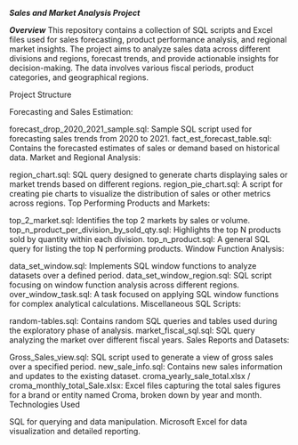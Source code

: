 ***Sales and Market Analysis Project***

***Overview***
This repository contains a collection of SQL scripts and Excel files used for sales forecasting, product performance analysis, and regional market insights. The project aims to analyze sales data across different divisions and regions, forecast trends, and provide actionable insights for decision-making. The data involves various fiscal periods, product categories, and geographical regions.

Project Structure

Forecasting and Sales Estimation:

forecast_drop_2020_2021_sample.sql: Sample SQL script used for forecasting sales trends from 2020 to 2021.
fact_est_forecast_table.sql: Contains the forecasted estimates of sales or demand based on historical data.
Market and Regional Analysis:

region_chart.sql: SQL query designed to generate charts displaying sales or market trends based on different regions.
region_pie_chart.sql: A script for creating pie charts to visualize the distribution of sales or other metrics across regions.
Top Performing Products and Markets:

top_2_market.sql: Identifies the top 2 markets by sales or volume.
top_n_product_per_division_by_sold_qty.sql: Highlights the top N products sold by quantity within each division.
top_n_product.sql: A general SQL query for listing the top N performing products.
Window Function Analysis:

data_set_window.sql: Implements SQL window functions to analyze datasets over a defined period.
data_set_window_region.sql: SQL script focusing on window function analysis across different regions.
over_window_task.sql: A task focused on applying SQL window functions for complex analytical calculations.
Miscellaneous SQL Scripts:

random-tables.sql: Contains random SQL queries and tables used during the exploratory phase of analysis.
market_fiscal_sql.sql: SQL query analyzing the market over different fiscal years.
Sales Reports and Datasets:

Gross_Sales_view.sql: SQL script used to generate a view of gross sales over a specified period.
new_sale_info.sql: Contains new sales information and updates to the existing dataset.
croma_yearly_sale_total.xlsx / croma_monthly_total_Sale.xlsx: Excel files capturing the total sales figures for a brand or entity named Croma, broken down by year and month.
Technologies Used

SQL for querying and data manipulation.
Microsoft Excel for data visualization and detailed reporting.
